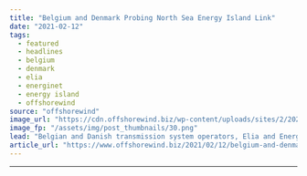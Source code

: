 ```yaml
---
title: "Belgium and Denmark Probing North Sea Energy Island Link"
date: "2021-02-12"
tags: 
  - featured
  - headlines
  - belgium
  - denmark
  - elia
  - energinet
  - energy island
  - offshorewind
source: "offshorewind"
image_url: "https://cdn.offshorewind.biz/wp-content/uploads/sites/2/2021/02/12105005/Belgium-and-Denmark-Probing-North-Sea-Energy-Island-Link.png"
image_fp: "/assets/img/post_thumbnails/30.png"
lead: "Belgian and Danish transmission system operators, Elia and Energinet, have signed an agreement to"
article_url: "https://www.offshorewind.biz/2021/02/12/belgium-and-denmark-probing-north-sea-energy-island-link/"
---
```


---
